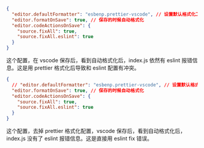 ```json
{
  "editor.defaultFormatter": "esbenp.prettier-vscode", // 设置默认格式化工具为 prettier
  "editor.formatOnSave": true, // 保存的时候自动格式化
  "editor.codeActionsOnSave": {
    "source.fixAll": true,
    "source.fixAll.eslint": true
  }
}
```

这个配置，在 vscode 保存后，看到自动格式化后，index.js 依然有 eslint 报错信息。这是用 prettier 格式化后导致和 eslint 配置有冲突。

```json
{
  // "editor.defaultFormatter": "esbenp.prettier-vscode", // 设置默认格式化工具为 prettier
  "editor.formatOnSave": true, // 保存的时候自动格式化
  "editor.codeActionsOnSave": {
    "source.fixAll": true,
    "source.fixAll.eslint": true
  }
}
```

这个配置，去掉 prettier 格式化配置，vscode 保存后，看到自动格式化后，index.js 没有了 eslint 报错信息。这是直接用 eslint fix 错误。
